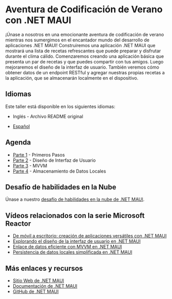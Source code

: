 # Aventura de Codificación de Verano con .NET MAUI 
¡Únase a nosotros en una emocionante aventura de codificación de verano mientras nos sumergimos en el encantador mundo del desarrollo de aplicaciones .NET MAUI! Construiremos una aplicación .NET MAUI que mostrará una lista de recetas refrescantes que puede preparar y disfrutar durante el clima cálido. Comenzaremos creando una aplicación básica que presenta un par de recetas y que puedes compartir con tus amigos. Luego mejoraremos el diseño de la interfaz de usuario. También veremos cómo obtener datos de un endpoint RESTful y agregar nuestras propias recetas a la aplicación, que se almacenarán localmente en el dispositivo.

## Idiomas
Este taller está disponible en los siguientes idiomas:

* Inglés - Archivo README original
- [Español](/Translations/es/README.md)

## Agenda
* [Parte 1](/Part1-GettingStarted/README-es.md) - Primeros Pasos
* [Parte 2](/Part2-UIDesign/README-es.md) - Diseño de Interfaz de Usuario
* [Parte 3](/Part3-MVVM/README-es.md) - MVVM
* [Parte 4](/Part4-LocalStorage/README-es.md) - Almacenamiento de Datos Locales

## Desafío de habilidades en la Nube
Únase a nuestro [desafío de habilidades en la nube de .NET MAUI](https://aka.ms/Summer.NETMAUI-CSC1).

## Vídeos relacionados con la serie Microsoft Reactor
* [De móvil a escritorio: creación de aplicaciones versátiles con .NET MAUI](https://developer.microsoft.com/es-es/reactor/events/20267/)
* [Explorando el diseño de la interfaz de usuario en .NET MAUI](https://developer.microsoft.com/es-es/reactor/events/20268/)
* [Enlace de datos eficiente con MVVM en .NET MAUI](https://developer.microsoft.com/es-es/reactor/events/20269/)
* [Persistencia de datos locales simplificada en .NET MAUI](https://developer.microsoft.com/es-es/reactor/events/20270/)

## Más enlaces y recursos
* [Sitio Web de .NET MAUI](https://dot.net/maui)
* [Documentación de .NET MAUI](https://docs.microsoft.com/dotnet/maui)
* [GitHub de .NET MAUI](https://github.com/dotnet/maui)